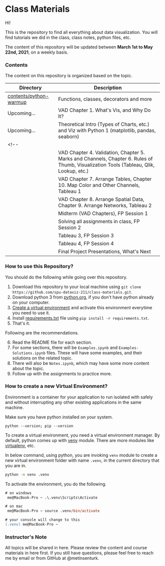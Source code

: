 # Class Materials

Hi!

This is the repository to find all everything about data visualization. You will find tutorials we did in the class, class notes, python files, etc.

The content of this repository will be updated between **March 1st to May 22nd, 2021**, on a weekly basis.

### Contents

The content on this repository is organized based on the topic. 

| Directory                                        | Description                                                                                                                            |
| -------                                          | -------------------------------------------------------------------------------------------------------------------------------------- |
| [contents/python-warmup](contents/python-warmup) | Functions, classes, decorators and more                                                                                                |
| Upcoming...                                      | VAD Chapter 1. What's Vis, and Why Do It?                                                                                              |
| Upcoming...                                      | Theoretical Intro (Types of Charts, etc.) and Viz with Python 1 (matplotlib, pandas, seaborn)                                          |
<!-- |                                                  | VAD Chapter 2. What: Data Abstraction, Chapter 3. Why: Task Abstraction and Viz with Python 2 (plotly, bokeh, networkx)                |
|                                                  | VAD Chapter 4. Validation, Chapter 5. Marks and Channels, Chapter 6. Rules of Thumb, Visualization Tools (Tableau, Qlik, Lookup, etc.) |
|                                                  | VAD Chapter 7. Arrange Tables, Chapter 10. Map Color and Other Channels, Tableau 1                                                     |
|                                                  | VAD Chapter 8. Arrange Spatial Data, Chapter 9. Arrange Networks, Tableau 2                                                            |
|                                                  | Midterm (VAD Chapters), FP Session 1                                                                                                   |
|                                                  | Solving all assignments in class, FP Session 2                                                                                         |
|                                                  | Tableau 3, FP Session 3                                                                                                                |
|                                                  | Tableau 4, FP Session 4                                                                                                                |
|                                                  | Final Project Presentations, What's Next                                                                                               | -->

### How to use this Repository?

You should do the following while going over this repository.

1. Download this repository to your local machine using `git clone https://github.com/spu-dataviz-211/class-materials.git`.
2. Download python 3 from [python.org](https://www.python.org/), if you don't have python already on your computer.
3. [Create a virtual environment](#how-to-create-a-new-virtual-environment) and activate this environment everytime you need to use it.
4. Install [requirements.txt](requirements.txt) file using `pip install -r requirements.txt`.
5. That's it. 

Following are the recommendations.

6. Read the README file for each section.
7. For some sections, there will be `Examples.ipynb` and `Examples-Solutions.ipynb` files. These will have some examples, and their solutions on the related topic.
8. There will also be `Notes.ipynb`, which may have some more content about the topic.
9. Follow up with the assignments to practice more.

### How to create a new Virtual Environment?

Environment is a container for your application to run isolated with safely and without interrupting any other existing applications in the same machine.

Make sure you have python installed on your system.

```
python --version; pip --version
```

To create a virtual environment, you need a virtual environment manager. By default, python comes up with [venv](https://docs.python.org/3/library/venv.html) module. There are more modules like [virtualenv](https://virtualenv.pypa.io/en/latest/), etc.

In below command, using python, you are invoking `venv` module to create a new virtual environment folder with name `.venv`, in the current directory that you are in.

``` sh
python -m venv .venv
```

To activate the environment, you do the following.

``` ps
# on windows
 me@MacBook-Pro ~ .\.venv\Scripts\Activate

# on mac
 me@MacBook-Pro ~ source .venv/bin/activate

# your console will change to this
(.venv) me@MacBook-Pro ~ 
```

### Instructor's Note

All topics will be shared in here. Please review the content and course materials in here first. If you still have questions, please feel free to reach me by email or from GitHub at @metinsenturk.
